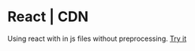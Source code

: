 # React | CDN

Using react with in js files without preprocessing. [Try it](https://tatomyr.github.io/react-cdn/app/index.html)
